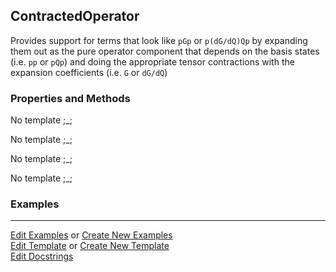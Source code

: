 ## <a id="Psience.BasisReps.Operators.ContractedOperator">ContractedOperator</a>
Provides support for terms that look like `pGp` or `p(dG/dQ)Qp` by
expanding them out as the pure operator component that depends on the basis states (i.e. `pp` or `pQp`)
and doing the appropriate tensor contractions with the expansion coefficients (i.e. `G` or `dG/dQ`)

### Properties and Methods
No template ;_;

No template ;_;

No template ;_;

No template ;_;

### Examples


___

[Edit Examples](https://github.com/McCoyGroup/Psience/edit/edit/ci/examples/ci/docs/Psience/BasisReps/Operators/ContractedOperator.md) or 
[Create New Examples](https://github.com/McCoyGroup/Psience/new/edit/?filename=ci/examples/ci/docs/Psience/BasisReps/Operators/ContractedOperator.md) <br/>
[Edit Template](https://github.com/McCoyGroup/Psience/edit/edit/ci/docs/ci/docs/Psience/BasisReps/Operators/ContractedOperator.md) or 
[Create New Template](https://github.com/McCoyGroup/Psience/new/edit/?filename=ci/docs/templates/ci/docs/Psience/BasisReps/Operators/ContractedOperator.md) <br/>
[Edit Docstrings](https://github.com/McCoyGroup/Psience/edit/edit/Psience/BasisReps/Operators.py?message=Update%20Docs)